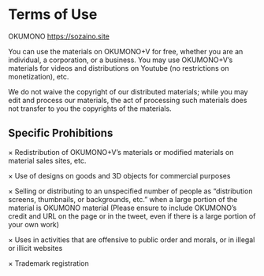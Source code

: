# Terms of Use

OKUMONO <https://sozaino.site>

You can use the materials on OKUMONO+V for free, whether you are an individual, a corporation, or a business. You may use OKUMONO+V’s materials for videos and distributions on Youtube (no restrictions on monetization), etc.

We do not waive the copyright of our distributed materials; while you may edit and process our materials, the act of processing such materials does not transfer to you the copyrights of the materials.

## Specific Prohibitions

× Redistribution of OKUMONO+V’s materials or modified materials on material sales sites, etc.

× Use of designs on goods and 3D objects for commercial purposes

× Selling or distributing to an unspecified number of people as “distribution screens, thumbnails, or backgrounds, etc.” when a large portion of the material is OKUMONO material
(Please ensure to include OKUMONO’s credit and URL on the page or in the tweet, even if there is a large portion of your own work)

× Uses in activities that are offensive to public order and morals, or in illegal or illicit websites

× Trademark registration
